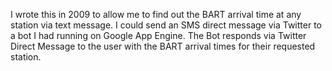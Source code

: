 I wrote this in 2009 to allow me to find out the BART arrival time at any station via text message. I could send an SMS direct message via Twitter to a bot I had running on Google App Engine. The Bot responds via Twitter Direct Message to the user with the BART arrival times for their requested station.
